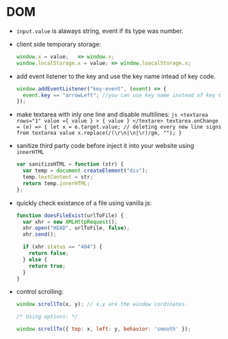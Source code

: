 # DOM

- `input.value` is alaways string, event if its type was number.
- client side temporary storage:

    ```js
    window.x = value;   => window.x;
    window.localStorage.x = value; => window.loacalStorage.x;
    ```

- add event listener to the key and use the key name intead of key code.

    ```javascript
    window.addEventListener("key-event", (event) => {
      event.key == "arrowLeft"; //you can use key name instead of key code.
    });
    ```

- make textarea with inly one line and disable multilines:
  `js <textarea rows="1" value ={ value } > { value } </textare> textarea.onChange = (e) => { let x = e.target.value; // deleting every new line signs from textarea value x.replace(/(\r\n|\n|\r)/gm, ""); }`

- sanitize third party code before inject it into your website using `innerHTML`

    ```javascript
    var sanitizeHTML = function (str) {
      var temp = document.createElement("div");
      temp.textContent = str;
      return temp.innerHTML;
    };
    ```

- quickly check existance of a file using vanilla js:

    ```javascript
    function doesFileExist(urlToFile) {
      var xhr = new XMLHttpRequest();
      xhr.open("HEAD", urlToFile, false);
      xhr.send();

      if (xhr.status == "404") {
        return false;
      } else {
        return true;
      }
    }
    ```
    
- control scrolling:

    ```js
    window.scrollTo(x, y); // x,y are the window cordinates.

    /* Using options: */

    window.scrollTo({ top: x, left: y, behavior: 'smooth' });
    ```

